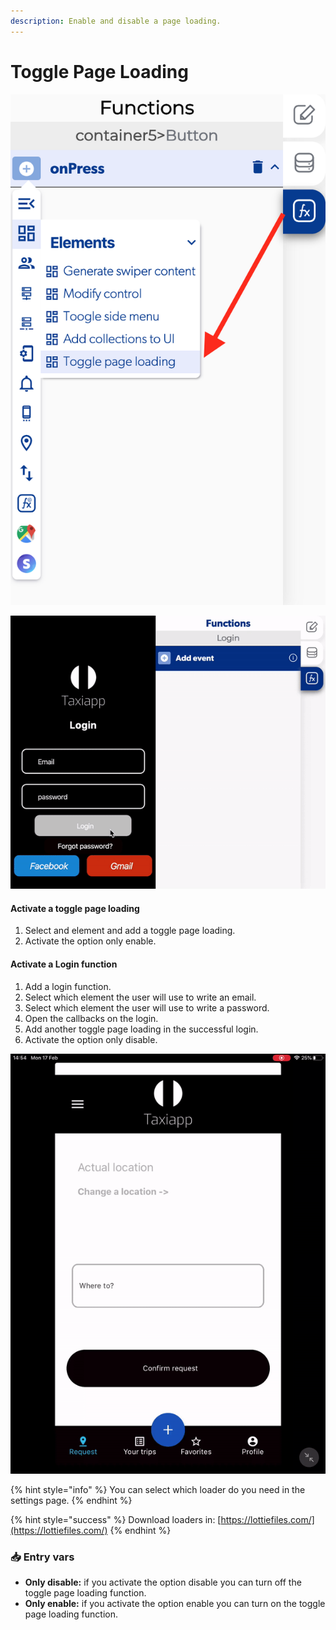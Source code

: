 ```yaml
---
description: Enable and disable a page loading.
---
```


# Toggle Page Loading

![](../../../.gitbook/assets/captura-de-pantalla-2020-02-10-a-la-s-10.28.28.png)

![](../../../.gitbook/assets/ezgif.com-video-to-gif-15.gif)

#### Activate a toggle page loading

1. Select and element and add a toggle page loading.
2. Activate the option only enable.

#### Activate a Login function

1. Add a login function.
2. Select which element the user will use to write an email.
3. Select which element the user will use to write a password.
4. Open the callbacks on the login.
5. Add another toggle page loading in the successful login.
6. Activate the option only disable.

![Before the user login replace the screen with a home page.](../../../.gitbook/assets/ezgif.com-video-to-gif-13.gif)



{% hint style="info" %}
You can select which loader do you need in the settings page.
{% endhint %}

{% hint style="success" %}
Download loaders in: [https://lottiefiles.com/](https://lottiefiles.com/)
{% endhint %}

### 📥 Entry vars <a id="entry-vars"></a>

* **Only disable:**  if you activate the option disable you can turn off the toggle page loading function.
* **Only enable:** if you activate the option enable you can turn on the toggle page loading function.

